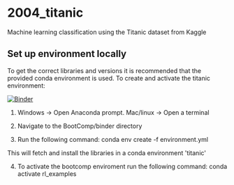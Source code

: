 # 2004_titanic
Machine learning classification using the Titanic dataset from Kaggle

## Set up environment locally

To get the correct libraries and versions it is recommended that the provided conda environment is used. To create and activate the titanic environment:

[![Binder](https://mybinder.org/badge_logo.svg)](https://mybinder.org/v2/gh/MichaelAllen1966/2004_titanic/master)

1. Windows -> Open Anaconda prompt. Mac/linux -> Open a terminal

2. Navigate to the BootComp/binder directory

3. Run the following command: conda env create -f environment.yml

This will fetch and install the libraries in a conda environment 'titanic'

4. To activate the bootcomp enviroment run the following command:
    conda activate rl_examples

